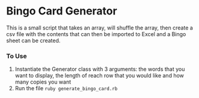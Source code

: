 # Bingo Card Generator
This is a small script that takes an array, will shuffle the array, then create a csv file with the contents that can then be imported to Excel and a Bingo sheet can be created.

### To Use
1. Instantiate the Generator class with 3 arguments: the words that you want to display, the length of reach row that you would like and how many copies you want
2. Run the file `ruby generate_bingo_card.rb`